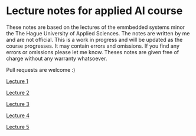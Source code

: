 # Lecture notes for applied AI course

These notes are based on the lectures of the emmbedded systems minor the The Hague University of Applied Sciences. The notes are written by me and are not official. This is a work in progress and will be updated as the course progresses. It may contain errors and omissions. If you find any errors or omissions please let me know. Theses notes are given free of charge without any warranty whatsoever.

Pull requests are welcome :)

[Lecture 1](1.md)

[Lecture 2](2.md)

[Lecture 3](3.md)

[Lecture 4](4.md)

[Lecture 5](5.md)

